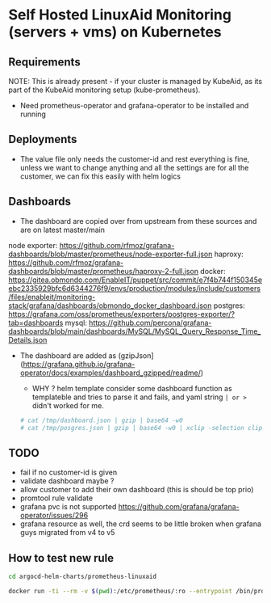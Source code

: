 # Self Hosted LinuxAid Monitoring (servers + vms) on Kubernetes

## Requirements

NOTE: This is already present - if your cluster is managed by KubeAid, as its part of the KubeAid monitoring setup (kube-prometheus).

* Need prometheus-operator and grafana-operator to be installed and running

## Deployments

* The value file only needs the customer-id and rest everything is fine, unless we want to change anything
  and all the settings are for all the customer, we can fix this easily with helm logics

## Dashboards

* The dashboard are copied over from upstream from these sources and are on latest master/main

node exporter: https://github.com/rfmoz/grafana-dashboards/blob/master/prometheus/node-exporter-full.json
haproxy: https://github.com/rfmoz/grafana-dashboards/blob/master/prometheus/haproxy-2-full.json
docker: https://gitea.obmondo.com/EnableIT/puppet/src/commit/e7f4b744f150345eebc2335929bfc6d6344276f9/envs/production/modules/include/customers/files/enableit/monitoring-stack/grafana/dashboards/obmondo_docker_dashboard.json
postgres: https://grafana.com/oss/prometheus/exporters/postgres-exporter/?tab=dashboards
mysql: https://github.com/percona/grafana-dashboards/blob/main/dashboards/MySQL/MySQL_Query_Response_Time_Details.json

* The dashboard are added as (gzipJson](https://grafana.github.io/grafana-operator/docs/examples/dashboard_gzipped/readme/)

  * WHY ? helm template consider some dashboard function as templateble
    and tries to parse it and fails, and yaml string `| or >` didn't worked for me.

  ```sh
  # cat /tmp/dashboard.json | gzip | base64 -w0
  # cat /tmp/posgres.json | gzip | base64 -w0 | xclip -selection clipboard -i
  ```

## TODO

* fail if no customer-id is given
* validate dashboard maybe ?
* allow customer to add their own dashboard (this is should be top prio)
* promtool rule validate
* grafana pvc is not supported https://github.com/grafana/grafana-operator/issues/296
* grafana resource as well, the crd seems to be little broken when grafana guys migrated from v4 to v5


## How to test new rule
```sh
cd argocd-helm-charts/prometheus-linuxaid

docker run -ti --rm -v $(pwd):/etc/prometheus/:ro --entrypoint /bin/promtool prom/prometheus test rules /etc/prometheus/tests/${NEW_RULE}.yaml
```
